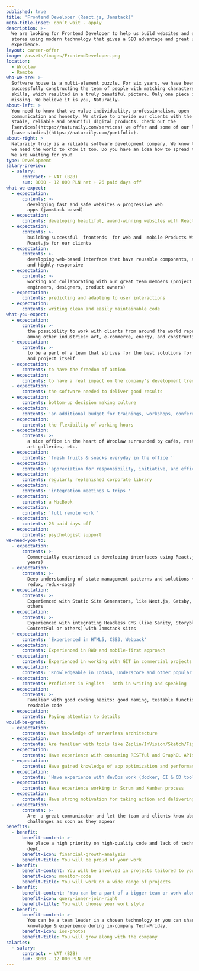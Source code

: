 ```yaml
---
published: true
title: 'Frontend Developer (React.js, Jamstack)'
meta-title-inset: don’t wait - apply
description: >-
  We are looking for Frontend Developer to help us build websites and e-commerce
  stores using modern technology that gives a SEO advantage and great user
  experience.
layout: career-offer
image: /assets/images/FrontendDeveloper.png
location:
  - Wroclaw
  - Remote
who-we-are: >-
  Software house is a multi-element puzzle. For six years, we have been
  successfully constructing the team of people with matching characters and
  skills, which resulted in a truly beautiful picture. Only one piece is
  missing. We believe it is you, Naturaily.
about-left: >
  You need to know that we value individuality, professionalism, open
  communication and honesty. We strive to provide our clients with the best,
  stable, reliable and beautiful digital products. Check out the
  [services](https://naturaily.com/services) we offer and some of our latest
  [case studies](https://naturaily.com/portfolio).
about-right: >
  Naturaily truly is a reliable software development company. We know that, and
  we need the world to know it too. Do you have an idea how to spread the word?
  We are waiting for you!
type: Development
salary-preview:
  - salary:
      contract: + VAT (B2B)
      sum: 8000 - 12 000 PLN net + 26 paid days off
what-we-expect:
  - expectation:
      contents: >-
        developing fast and safe websites & progressive web
        apps (jamstack based)
  - expectation:
      contents: developing beautiful, award-winning websites with React
  - expectation:
      contents: >-
        building successful  frontends  for web and  mobile Products With
        React.js for our clients
  - expectation:
      contents: >-
        developing web-based interface that have reusable components, and are both functional
        and highly-responsive
  - expectation:
      contents: >-
        working and collaborating with our great team members (project managers,
        engineers, designers, product owners)
  - expectation:
      contents: predicting and adapting to user interactions
  - expectation:
      contents: writing clean and easily maintainable code
what-you-expect:
  - expectation:
      contents: >-
        the possibility to work with clients from around the world representing,
        among other industries: art, e-commerce, energy, and construction
  - expectation:
      contents: >-
        to be a part of a team that strives for the best solutions for client
        and project itself
  - expectation:
      contents: to have the freedom of action
  - expectation:
      contents: to have a real impact on the company's development trends
  - expectation:
      contents: the software needed to deliver good results
  - expectation:
      contents: bottom-up decision making culture
  - expectation:
      contents: 'an additional budget for trainings, workshops, conferences, etc.'
  - expectation:
      contents: the flexibility of working hours
  - expectation:
      contents: >-
        a nice office in the heart of Wroclaw surrounded by cafés, restaurants,
        art galleries, etc.
  - expectation:
      contents: 'fresh fruits & snacks everyday in the office '
  - expectation:
      contents: 'appreciation for responsibility, initiative, and efficiency'
  - expectation:
      contents: regularly replenished corporate library
  - expectation:
      contents: 'integration meetings & trips '
  - expectation:
      contents: a MacBook
  - expectation:
      contents: 'full remote work '
  - expectation:
      contents: 26 paid days off
  - expectation:
      contents: psychologist support
we-need-you-to:
  - expectation:
      contents: >-
        Commercially experienced in developing interfaces using React.js (min. 3
        years)
  - expectation:
      contents: >-
        Deep understanding of state management patterns and solutions (e.g.
        redux, redux-saga)
  - expectation:
      contents: >-
        Experienced with Static Site Generators, like Next.js, Gatsby, Hugo or
        others
  - expectation:
      contents: >-
        Experienced with integrating Headless CMS (like Sanity, Storyblok,
        ContentFul or others) with Jamstack sites
  - expectation:
      contents: 'Experienced in HTML5, CSS3, Webpack'
  - expectation:
      contents: Experienced in RWD and mobile-first approach
  - expectation:
      contents: Experienced in working with GIT in commercial projects
  - expectation:
      contents: 'Knowledgeable in Lodash, Underscore and other popular libraries'
  - expectation:
      contents: Proficient in English - both in writing and speaking
  - expectation:
      contents: >-
        Familiar with good coding habits: good naming, testable functions,
        readable code
  - expectation:
      contents: Paying attention to details
would-be-great:
  - expectation:
      contents: Have knowledge of serverless architecture
  - expectation:
      contents: Are familiar with tools like Zeplin/InVision/Sketch/Figma or other
  - expectation:
      contents: Have experience with consuming RESTful and GraphQL APIs
  - expectation:
      contents: Have gained knowledge of app optimization and performance
  - expectation:
      contents: 'Have experience with devOps work (docker, CI & CD tools)'
  - expectation:
      contents: Have experience working in Scrum and Kanban process
  - expectation:
      contents: Have strong motivation for taking action and delivering results
  - expectation:
      contents: >-
        Are  a great communicator and let the team and clients know about
        challenges as soon as they appear
benefits:
  - benefit:
      benefit-content: >-
        We place a high priority on high-quality code and lack of technical
        dept.
      benefit-icon: financial-growth-analysis
      benefit-title: You will be proud of your work
  - benefit:
      benefit-content: You will be involved in projects tailored to your level of expertise.
      benefit-icon: monitor-code
      benefit-title: You will work on a wide range of projects
  - benefit:
      benefit-content: 'You can be a part of a bigger team or work alone, if you prefer.'
      benefit-icon: query-inner-join-right
      benefit-title: You will choose your work style
  - benefit:
      benefit-content: >-
        You can be a team leader in a chosen technology or you can share your
        knowledge & experience during in-company Tech-Friday.
      benefit-icon: ios-photos
      benefit-title: You will grow along with the company
salaries:
  - salary:
      contract: + VAT (B2B)
      sum: 8000 - 12 000 PLN net
---
```

